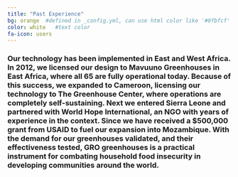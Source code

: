 ```yaml
---
title: "Past Experience"
bg: orange  #defined in _config.yml, can use html color like '#0fbfcf'
color: white   #text color
fa-icon: users
---
```


### Our technology has been implemented in East and West Africa. In 2012, we licensed our design to Mavuuno Greenhouses in East Africa, where all 65 are fully operational today. Because of this success, we expanded to Cameroon, licensing our technology to The Greenhouse Center, where operations are completely self-sustaining. Next we entered Sierra Leone and partnered with World Hope International, an NGO with years of experience in the context. Since we have received a $500,000 grant from USAID to fuel our expansion into Mozambique.  With the demand for our greenhouses validated, and their effectiveness tested, GRO greenhouses is a practical instrument for combating household food insecurity in developing communities around the world.
